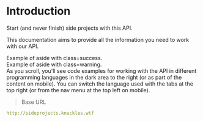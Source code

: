 # Introduction

Start (and never finish) side projects with this API.

This documentation aims to provide all the information you need to work with our API.

<aside class="success">Example of aside with class=success.</aside>
<aside class="warning">Example of aside with class=warning.</aside>

<aside>As you scroll, you'll see code examples for working with the API in different programming languages in the dark area to the right (or as part of the content on mobile).
You can switch the language used with the tabs at the top right (or from the nav menu at the top left on mobile).</aside>

> Base URL

```yaml
http://sideprojects.knuckles.wtf
```